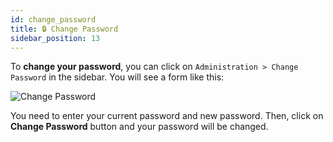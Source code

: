 ```yaml
---
id: change_password
title: 🔒 Change Password
sidebar_position: 13
---
```


To **change your password**, you can click on `Administration > Change Password` in the sidebar. You will see a form like this:

![Change Password](/assets/1.x.x/change-password.png)

You need to enter your current password and new password. Then, click on **Change Password** button and your password will be changed.